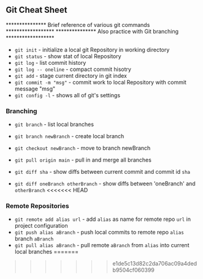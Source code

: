 ## Git Cheat Sheet

***************  Brief reference of various git commands  ******************
    ***************  Also practice with Git branching  ******************


* `git init` - initialize a local git Repository in working directory
* `git status` - show stat of local Repository
* `git log` - list commit history
* `git log -- oneline` - compact commit hisotry
* `git add` - stage current directory in git index
* `git commit -m "msg"` - commit work to local Repository with commit message "msg"
* `git config -l` - shows all of git's settings

### Branching

* `git branch` - list local branches
* `git branch newBranch` - create local branch
* `git checkout newBranch` - move to branch newBranch

* `git pull origin main` - pull in and merge all branches

* `git diff sha` - show diffs between current commit and commit id `sha`
* `git diff oneBranch otherBranch` - show diffs between 'oneBranch' and `otherBranch`
<<<<<<< HEAD

### Remote Repositories

* `git remote add alias url` - add `alias` as name for remote repo `url` in project configuration
* `git push alias aBranch` - push local commits to remote repo `alias` branch `aBranch`
* `git pull alias aBranch` - pull remote `aBranch` from `alias` into current local branches
=======
>>>>>>> e1de5c13d82c2da706ac09a4dedb9504cf060399
